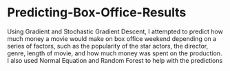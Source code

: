 # Predicting-Box-Office-Results

Using Gradient and Stochastic Gradient Descent, I attempted to predict how much money a movie would make on box office weekend depending on a series of factors, such as the popularity of the star actors, the director, genre, length of movie, and how much money was spent on the production. I also used Normal Equation and Random Forest to help with the predictions

